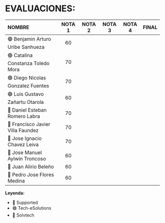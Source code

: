 # EVALUACIONES:

| NOMBRE | NOTA 1 | NOTA 2 | NOTA 3 | NOTA 4 | FINAL |
|:-------|:------:|:------:|:------:|:------:|:-----:|
| 🟢 Benjamin Arturo Uribe Sanhueza |60| | | | |
| 🟢 Catalina Constanza Toledo Mora |70| | | | |
| 🟢 Diego Nicolas Gonzalez Fuentes |70| | | | |
| 🟢 Luis Gustavo Zañartu Otarola |60| | | | |
| 🔴 Daniel Esteban Romero Labra |70| | | | |
| 🔴 Francisco Javier Villa Faundez |70| | | | |
| 🔴 Jose Ignacio Chavez Leiva |70| | | | |
| 🔵 Jose Manuel Aylwin Troncoso |60 | | | | |
| 🔵 Juan Alirio Beleño |60 | | | | |
| 🔵 Pedro Jose Flores Medina |60 | | | | |

**Leyenda:**
- 🔴 Supported
- 🟢 Tech-eSolutions
- 🔵 Solvtech
